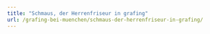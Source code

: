 ```yaml
---
title: "Schmaus, der Herrenfriseur in grafing"
url: /grafing-bei-muenchen/schmaus-der-herrenfriseur-in-grafing/
---
```

